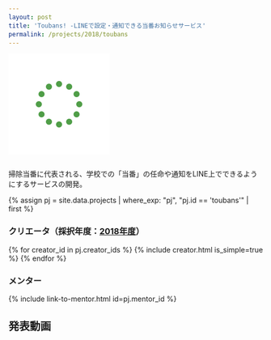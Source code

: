 ```yaml
---
layout: post
title: 'Toubans! -LINEで設定・通知できる当番お知らせサービス'
permalink: /projects/2018/toubans
---
```


<img class='top-img lazyload' src='/assets/img/spinner.svg' data-src='/assets/img/thumbnails/2018/tbu.png' alt='サムネイル画像' loading='lazy' style='margin-bottom: 10px;' />

掃除当番に代表される、学校での「当番」の任命や通知をLINE上でできるようにするサービスの開発。

{% assign pj = site.data.projects | where_exp: "pj", "pj.id == 'toubans'" | first %}

### クリエータ（採択年度：<a href='/projects/2018'>2018年度</a>）
<p>
{% for creator_id in pj.creator_ids %}
  {% include creator.html is_simple=true %}
{% endfor %}
</p>

### メンター
<p>{% include link-to-mentor.html id=pj.mentor_id %}</p>

## 発表動画
<div class="youtube">
  <iframe width="560" height="315" class="lazyload" data-src="https://www.youtube.com/embed/c1R1h4ihcgw?rel=0" frameborder="0" allowfullscreen=""></iframe>
</div>

